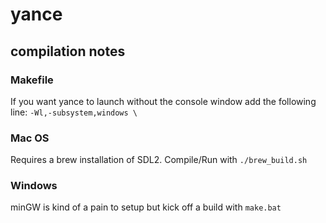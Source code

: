 # yance

## compilation notes
### Makefile
If you want yance to launch without the console window add the following line:
`-Wl,-subsystem,windows \`
### Mac OS
Requires a brew installation of SDL2. Compile/Run with `./brew_build.sh`
### Windows
minGW is kind of a pain to setup but kick off a build with `make.bat`
